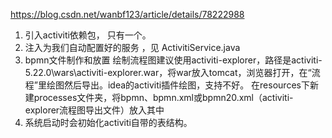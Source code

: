 https://blog.csdn.net/wanbf123/article/details/78222988
1. 引入activiti依赖包， 只有一个。
2. 注入为我们自动配置好的服务 ，见 ActivitiService.java
3. bpmn文件制作和放置
绘制流程图建议使用activiti-explorer，路径是activiti-5.22.0\wars\activiti-explorer.war，将war放入tomcat，浏览器打开，在“流程”里绘图然后导出。idea的activiti插件绘图，支持不好。
在resources下新建processes文件夹，将bpmn、bpmn.xml或bpmn20.xml（activiti-explorer流程图导出文件）放入其中
4. 系统启动时会初始化activiti自带的表结构。
